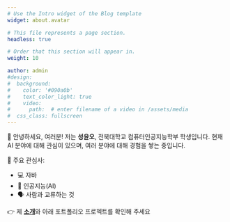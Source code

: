 ```yaml
---
# Use the Intro widget of the Blog template
widget: about.avatar

# This file represents a page section.
headless: true

# Order that this section will appear in.
weight: 10

author: admin
#design:
#  background:
#    color: '#090a0b'
#    text_color_light: true
#    video:
#      path:  # enter filename of a video in /assets/media
#  css_class: fullscreen
---
```


👋 안녕하세요, 여러분! 저는 **성윤오**, 전북대학교 컴퓨터인공지능학부 학생입니다. 현재 AI 분야에 대해 관심이 있으며, 여러 분야에 대해 경험을 쌓는 중입니다.

📌 주요 관심사:

- 💻 자바
- 🤖 인공지능(AI)
- 🗣 사람과 교류하는 것

👉 제 <span style="color:#EF4444; font-weight:bold;">[소개](/about/)</span>와 아래 포트폴리오 프로젝트를 확인해 주세요
